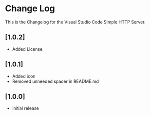 # Change Log

This is the Changelog for the Visual Studio Code Simple HTTP Server.

## [1.0.2]
- Added License

## [1.0.1]
- Added icon
- Removed unneeded spacer in README.md

## [1.0.0]
- Initial release
